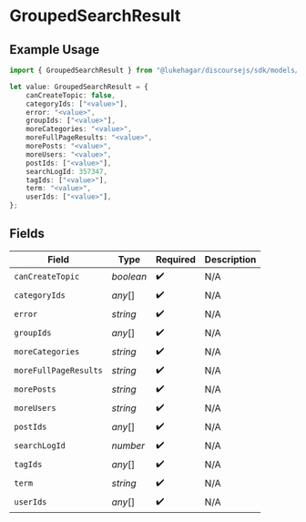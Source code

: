 # GroupedSearchResult

## Example Usage

```typescript
import { GroupedSearchResult } from "@lukehagar/discoursejs/sdk/models/operations";

let value: GroupedSearchResult = {
    canCreateTopic: false,
    categoryIds: ["<value>"],
    error: "<value>",
    groupIds: ["<value>"],
    moreCategories: "<value>",
    moreFullPageResults: "<value>",
    morePosts: "<value>",
    moreUsers: "<value>",
    postIds: ["<value>"],
    searchLogId: 357347,
    tagIds: ["<value>"],
    term: "<value>",
    userIds: ["<value>"],
};
```

## Fields

| Field                 | Type                  | Required              | Description           |
| --------------------- | --------------------- | --------------------- | --------------------- |
| `canCreateTopic`      | *boolean*             | :heavy_check_mark:    | N/A                   |
| `categoryIds`         | *any*[]               | :heavy_check_mark:    | N/A                   |
| `error`               | *string*              | :heavy_check_mark:    | N/A                   |
| `groupIds`            | *any*[]               | :heavy_check_mark:    | N/A                   |
| `moreCategories`      | *string*              | :heavy_check_mark:    | N/A                   |
| `moreFullPageResults` | *string*              | :heavy_check_mark:    | N/A                   |
| `morePosts`           | *string*              | :heavy_check_mark:    | N/A                   |
| `moreUsers`           | *string*              | :heavy_check_mark:    | N/A                   |
| `postIds`             | *any*[]               | :heavy_check_mark:    | N/A                   |
| `searchLogId`         | *number*              | :heavy_check_mark:    | N/A                   |
| `tagIds`              | *any*[]               | :heavy_check_mark:    | N/A                   |
| `term`                | *string*              | :heavy_check_mark:    | N/A                   |
| `userIds`             | *any*[]               | :heavy_check_mark:    | N/A                   |